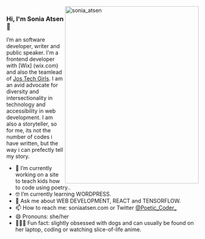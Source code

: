 <img align="right" src="https://user-images.githubusercontent.com/57832307/120681565-6b0a3600-c493-11eb-952c-799d4a3a8e0c.PNG" alt="sonia_atsen" width=350px height=465px/>

### Hi, I'm Sonia Atsen 👋

I’m an software developer, writer and public speaker. I'm a frontend developer with [Wix] (wix.com) and also the teamlead of [Jos Tech Girls](jostechgirls.com). I am an avid advocate for diversity and intersectionality in technology and accessibility in web development. I am also a storyteller, so for me, its not the number of codes i have written, but the way i can prefectly tell my story.

- 📱  I’m currently working on a site to teach kids how to code using poetry..
- 🤓 I’m currently learning WORDPRESS.
- 💬  Ask me about WEB DEVELOPMENT, REACT and TENSORFLOW.
- 📫  How to reach me: soniaatsen.com or Twitter [@Poetic_Coder_](twitter.com/Poetic_Coder_)
- 😄  Pronouns: she/her
- 🚴🏽‍♀️  Fun fact: slightly obsessed with dogs and can usually be found on her laptop, coding or watching slice-of-life anime.
